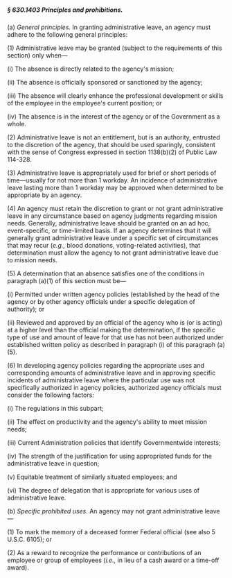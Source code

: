 ##### § 630.1403 Principles and prohibitions. #####

(a) *General principles.* In granting administrative leave, an agency must adhere to the following general principles:

(1) Administrative leave may be granted (subject to the requirements of this section) only when—

(i) The absence is directly related to the agency's mission;

(ii) The absence is officially sponsored or sanctioned by the agency;

(iii) The absence will clearly enhance the professional development or skills of the employee in the employee's current position; or

(iv) The absence is in the interest of the agency or of the Government as a whole.

(2) Administrative leave is not an entitlement, but is an authority, entrusted to the discretion of the agency, that should be used sparingly, consistent with the sense of Congress expressed in section 1138(b)(2) of Public Law 114-328.

(3) Administrative leave is appropriately used for brief or short periods of time—usually for not more than 1 workday. An incidence of administrative leave lasting more than 1 workday may be approved when determined to be appropriate by an agency.

(4) An agency must retain the discretion to grant or not grant administrative leave in any circumstance based on agency judgments regarding mission needs. Generally, administrative leave should be granted on an ad hoc, event-specific, or time-limited basis. If an agency determines that it will generally grant administrative leave under a specific set of circumstances that may recur (*e.g.,* blood donations, voting-related activities), that determination must allow the agency to not grant administrative leave due to mission needs.

(5) A determination that an absence satisfies one of the conditions in paragraph (a)(1) of this section must be—

(i) Permitted under written agency policies (established by the head of the agency or by other agency officials under a specific delegation of authority); or

(ii) Reviewed and approved by an official of the agency who is (or is acting) at a higher level than the official making the determination, if the specific type of use and amount of leave for that use has not been authorized under established written policy as described in paragraph (i) of this paragraph (a)(5).

(6) In developing agency policies regarding the appropriate uses and corresponding amounts of administrative leave and in approving specific incidents of administrative leave where the particular use was not specifically authorized in agency policies, authorized agency officials must consider the following factors:

(i) The regulations in this subpart;

(ii) The effect on productivity and the agency's ability to meet mission needs;

(iii) Current Administration policies that identify Governmentwide interests;

(iv) The strength of the justification for using appropriated funds for the administrative leave in question;

(v) Equitable treatment of similarly situated employees; and

(vi) The degree of delegation that is appropriate for various uses of administrative leave.

(b) *Specific prohibited uses.* An agency may not grant administrative leave—

(1) To mark the memory of a deceased former Federal official (see also 5 U.S.C. 6105); or

(2) As a reward to recognize the performance or contributions of an employee or group of employees (*i.e.,* in lieu of a cash award or a time-off award).